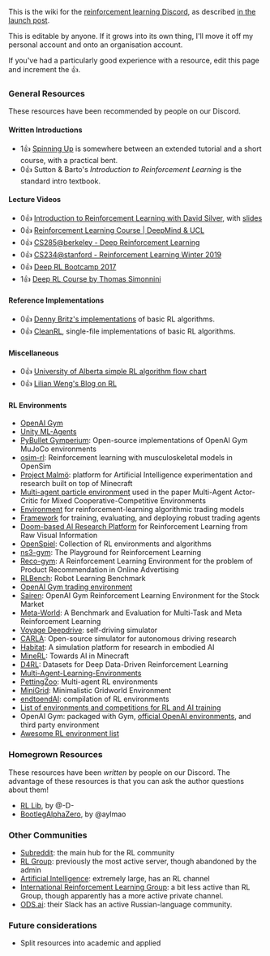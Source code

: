 This is the wiki for the [reinforcement learning Discord](https://discord.gg/xhfNqQv), as described [in the launch post](https://www.reddit.com/r/reinforcementlearning/comments/jawm37/official_reinforcement_learning_discord/). 

This is editable by anyone. If it grows into its own thing, I'll move it off my personal account and onto an organisation account.

If you've had a particularly good experience with a resource, edit this page and increment the 👍.

### General Resources
These resources have been recommended by people on our Discord.

#### Written Introductions
 * 1👍 [Spinning Up](https://spinningup.openai.com/) is somewhere between an extended tutorial and a short course, with a practical bent. 
 * 0👍 Sutton & Barto's *Introduction to Reinforcement Learning* is the standard intro textbook.

#### Lecture Videos
 * 0👍 [Introduction to Reinforcement Learning with David Silver](https://www.youtube.com/playlist?list=PLqYmG7hTraZBiG_XpjnPrSNw-1XQaM_gB), with [slides](https://www.davidsilver.uk/teaching/)
 * 0👍 [Reinforcement Learning Course | DeepMind & UCL](https://www.youtube.com/playlist?list=PLqYmG7hTraZBKeNJ-JE_eyJHZ7XgBoAyb)
 * 0👍 [CS285@berkeley - Deep Reinforcement Learning](http://rail.eecs.berkeley.edu/deeprlcourse/)
 * 0👍 [CS234@stanford - Reinforcement Learning Winter 2019](https://www.youtube.com/playlist?list=PLoROMvodv4rOSOPzutgyCTapiGlY2Nd8u)
 * 0👍 [Deep RL Bootcamp 2017](https://sites.google.com/view/deep-rl-bootcamp/lectures)
 * 1👍 [Deep RL Course by Thomas Simonnini](https://simoninithomas.github.io/deep-rl-course/)

#### Reference Implementations
 * 0👍 [Denny Britz's implementations](https://github.com/dennybritz/reinforcement-learning) of basic RL algorithms.
 * 0👍 [CleanRL](https://github.com/vwxyzjn/cleanrl/tree/master/cleanrl), single-file implementations of basic RL algorithms.

#### Miscellaneous
 * 0👍 [University of Alberta simple RL algorithm flow chart](https://cdn.discordapp.com/attachments/765294874832273422/768753225783836682/rl_algorithms_diagram.png)
 * 0👍 [Lilian Weng's Blog on RL](https://lilianweng.github.io/lil-log/tag/reinforcement-learning)

#### RL Environments
 * [OpenAI Gym](https://gym.openai.com/)
 * [Unity ML-Agents](https://github.com/Unity-Technologies/ml-agents)
 * [PyBullet Gymperium](https://github.com/benelot/pybullet-gym): Open-source implementations of OpenAI Gym MuJoCo environments
 * [osim-rl](http://osim-rl.stanford.edu/): Reinforcement learning with musculoskeletal models in OpenSim
 * [Project Malmö](https://github.com/Microsoft/malmo): platform for Artificial Intelligence experimentation and research built on top of Minecraft
 * [Multi-agent particle environment](https://github.com/openai/multiagent-particle-envs) used in the paper Multi-Agent Actor-Critic for Mixed Cooperative-Competitive Environments
 * [Environment](https://github.com/hackthemarket/gym-trading) for reinforcement-learning algorithmic trading models
 * [Framework](https://github.com/tensortrade-org/tensortrade) for training, evaluating, and deploying robust trading agents
 * [Doom-based AI Research Platform](https://github.com/mwydmuch/ViZDoom) for Reinforcement Learning from Raw Visual Information
 * [OpenSpiel](https://github.com/deepmind/open_spiel): Collection of RL environments and algorithms
 * [ns3-gym](https://github.com/tkn-tub/ns3-gym): The Playground for Reinforcement Learning
 * [Reco-gym](https://github.com/criteo-research/reco-gym): A Reinforcement Learning Environment for the problem of Product Recommendation in Online Advertising
 * [RLBench](https://sites.google.com/view/rlbench): Robot Learning Benchmark
 * [OpenAI Gym trading environment](https://github.com/AminHP/gym-anytrading)
 * [Sairen](https://doctorj.gitlab.io/sairen/): OpenAI Gym Reinforcement Learning Environment for the Stock Market
 * [Meta-World](https://meta-world.github.io/): A Benchmark and Evaluation for Multi-Task and Meta Reinforcement Learning
 * [Voyage Deepdrive](https://deepdrive.voyage.auto/): self-driving simulator
 * [CARLA](http://carla.org/): Open-source simulator for autonomous driving research
 * [Habitat](https://aihabitat.org/): A simulation platform for research in embodied AI
 * [MineRL](https://minerl.io/): Towards AI in Minecraft
 * [D4RL](https://sites.google.com/view/d4rl/home): Datasets for Deep Data-Driven Reinforcement Learning
 * [Multi-Agent-Learning-Environments](https://github.com/Bigpig4396/Multi-Agent-Reinforcement-Learning-Environment)
 * [PettingZoo](https://www.pettingzoo.ml/): Multi-agent RL environments
 * [MiniGrid](https://github.com/maximecb/gym-minigrid): Minimalistic Gridworld Environment
 * [endtoendAI](https://www.endtoend.ai/envs/): compilation of RL environments
 * [List of environments and competitions for RL and AI training](https://github.com/dbobrenko/ai-learning-environments)
 * OpenAI Gym: packaged with Gym, [official OpenAI environments](https://github.com/openai/gym/blob/master/docs/environments.md), and third party environment
 * [Awesome RL environment list](https://github.com/clvrai/awesome-rl-envs)

### Homegrown Resources
These resources have been *written* by people on our Discord. The advantage of these resources is that you can ask the author questions about them! 

* [RL Lib](https://github.com/DarylRodrigo/rl_lib), by @-D-
* [BootlegAlphaZero](https://github.com/instance01/BootlegAlphaZero/), by @aylmao

### Other Communities
 * [Subreddit](https://www.reddit.com/r/reinforcementlearning/): the main hub for the RL community
 * [RL Group](https://discord.gg/2hz4kzK): previously the most active server, though abandoned by the admin
 * [Artificial Intelligence](https://discord.gg/gFCT9jm): extremely large, has an RL channel
 * [International Reinforcement Learning Group](https://discord.gg/2Z98qcQ): a bit less active than RL Group, though apparently has a more active private channel.
 * [ODS.ai](https://ods.ai/): their Slack has an active Russian-language community.

### Future considerations
 * Split resources into academic and applied